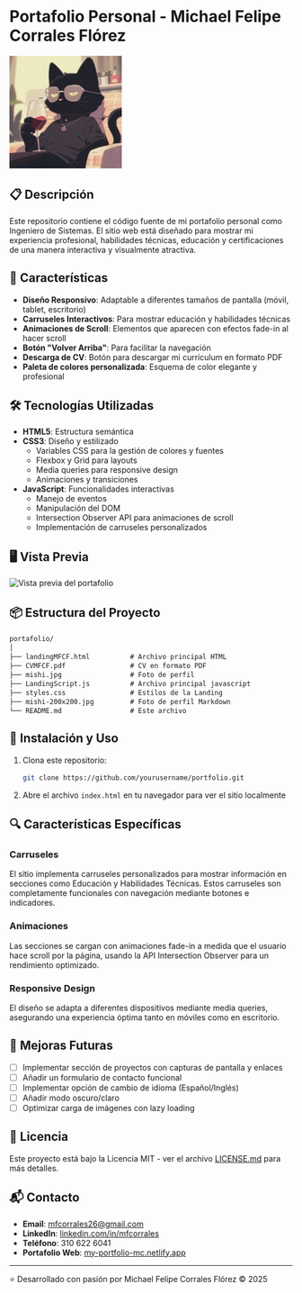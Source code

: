 # Portafolio Personal - Michael Felipe Corrales Flórez

![Banner del Portafolio](mishi-200x200.jpg)

## 📋 Descripción

Este repositorio contiene el código fuente de mi portafolio personal como Ingeniero de Sistemas. El sitio web está diseñado para mostrar mi experiencia profesional, habilidades técnicas, educación y certificaciones de una manera interactiva y visualmente atractiva.

## 🚀 Características

- **Diseño Responsivo**: Adaptable a diferentes tamaños de pantalla (móvil, tablet, escritorio)
- **Carruseles Interactivos**: Para mostrar educación y habilidades técnicas
- **Animaciones de Scroll**: Elementos que aparecen con efectos fade-in al hacer scroll
- **Botón "Volver Arriba"**: Para facilitar la navegación
- **Descarga de CV**: Botón para descargar mi currículum en formato PDF
- **Paleta de colores personalizada**: Esquema de color elegante y profesional

## 🛠️ Tecnologías Utilizadas

- **HTML5**: Estructura semántica
- **CSS3**: Diseño y estilizado
  - Variables CSS para la gestión de colores y fuentes
  - Flexbox y Grid para layouts
  - Media queries para responsive design
  - Animaciones y transiciones
- **JavaScript**: Funcionalidades interactivas
  - Manejo de eventos
  - Manipulación del DOM
  - Intersection Observer API para animaciones de scroll
  - Implementación de carruseles personalizados

## 🖥️ Vista Previa

![Vista previa del portafolio](https://via.placeholder.com/800x400/1a1a1a/d4af37?text=Vista+Previa+del+Portafolio)

## 📦 Estructura del Proyecto

```
portafolio/
│
├── landingMFCF.html          # Archivo principal HTML
├── CVMFCF.pdf                # CV en formato PDF
├── mishi.jpg                 # Foto de perfil
├── LandingScript.js          # Archivo principal javascript
├── styles.css                # Estilos de la Landing
├── mishi-200x200.jpg         # Foto de perfil Markdown
└── README.md                 # Este archivo
```

## 🚀 Instalación y Uso

1. Clona este repositorio:
   ```bash
   git clone https://github.com/yourusername/portfolio.git
   ```
2. Abre el archivo `index.html` en tu navegador para ver el sitio localmente

## 🔍 Características Específicas

### Carruseles
El sitio implementa carruseles personalizados para mostrar información en secciones como Educación y Habilidades Técnicas. Estos carruseles son completamente funcionales con navegación mediante botones e indicadores.

### Animaciones
Las secciones se cargan con animaciones fade-in a medida que el usuario hace scroll por la página, usando la API Intersection Observer para un rendimiento optimizado.

### Responsive Design
El diseño se adapta a diferentes dispositivos mediante media queries, asegurando una experiencia óptima tanto en móviles como en escritorio.

## 🔄 Mejoras Futuras

- [ ] Implementar sección de proyectos con capturas de pantalla y enlaces
- [ ] Añadir un formulario de contacto funcional
- [ ] Implementar opción de cambio de idioma (Español/Inglés)
- [ ] Añadir modo oscuro/claro
- [ ] Optimizar carga de imágenes con lazy loading

## 📄 Licencia

Este proyecto está bajo la Licencia MIT - ver el archivo [LICENSE.md](LICENSE.md) para más detalles.

## 📬 Contacto

- **Email**: mfcorrales26@gmail.com
- **LinkedIn**: [linkedin.com/in/mfcorrales](https://www.linkedin.com/in/mfcorrales)
- **Teléfono**: 310 622 6041
- **Portafolio Web**: [my-portfolio-mc.netlify.app](https://my-portfolio-mc.netlify.app/)

---

⭐️ Desarrollado con pasión por Michael Felipe Corrales Flórez © 2025
